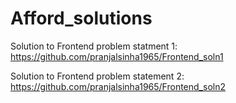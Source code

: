 # Afford_solutions

Solution to Frontend problem statment 1:
https://github.com/pranjalsinha1965/Frontend_soln1

Solution to Frontend problem statement 2:
https://github.com/pranjalsinha1965/Frontend_soln2

